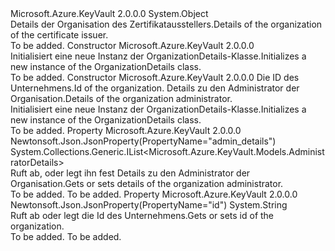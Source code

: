 <Type Name="OrganizationDetails" FullName="Microsoft.Azure.KeyVault.Models.OrganizationDetails">
  <TypeSignature Language="C#" Value="public class OrganizationDetails" />
  <TypeSignature Language="ILAsm" Value=".class public auto ansi beforefieldinit OrganizationDetails extends System.Object" />
  <TypeSignature Language="DocId" Value="T:Microsoft.Azure.KeyVault.Models.OrganizationDetails" />
  <TypeSignature Language="VB.NET" Value="Public Class OrganizationDetails" />
  <TypeSignature Language="F#" Value="type OrganizationDetails = class" />
  <AssemblyInfo>
    <AssemblyName>Microsoft.Azure.KeyVault</AssemblyName>
    <AssemblyVersion>2.0.0.0</AssemblyVersion>
  </AssemblyInfo>
  <Base>
    <BaseTypeName>System.Object</BaseTypeName>
  </Base>
  <Interfaces />
  <Docs>
    <summary>
            <span data-ttu-id="a4102-101">Details der Organisation des Zertifikatausstellers.</span><span class="sxs-lookup"><span data-stu-id="a4102-101">Details of the organization of the certificate issuer.</span></span>
            </summary>
    <remarks>To be added.</remarks>
  </Docs>
  <Members>
    <Member MemberName=".ctor">
      <MemberSignature Language="C#" Value="public OrganizationDetails ();" />
      <MemberSignature Language="ILAsm" Value=".method public hidebysig specialname rtspecialname instance void .ctor() cil managed" />
      <MemberSignature Language="DocId" Value="M:Microsoft.Azure.KeyVault.Models.OrganizationDetails.#ctor" />
      <MemberSignature Language="VB.NET" Value="Public Sub New ()" />
      <MemberType>Constructor</MemberType>
      <AssemblyInfo>
        <AssemblyName>Microsoft.Azure.KeyVault</AssemblyName>
        <AssemblyVersion>2.0.0.0</AssemblyVersion>
      </AssemblyInfo>
      <Parameters />
      <Docs>
        <summary>
            <span data-ttu-id="a4102-102">Initialisiert eine neue Instanz der OrganizationDetails-Klasse.</span><span class="sxs-lookup"><span data-stu-id="a4102-102">Initializes a new instance of the OrganizationDetails class.</span></span>
            </summary>
        <remarks>To be added.</remarks>
      </Docs>
    </Member>
    <Member MemberName=".ctor">
      <MemberSignature Language="C#" Value="public OrganizationDetails (string id = null, System.Collections.Generic.IList&lt;Microsoft.Azure.KeyVault.Models.AdministratorDetails&gt; adminDetails = null);" />
      <MemberSignature Language="ILAsm" Value=".method public hidebysig specialname rtspecialname instance void .ctor(string id, class System.Collections.Generic.IList`1&lt;class Microsoft.Azure.KeyVault.Models.AdministratorDetails&gt; adminDetails) cil managed" />
      <MemberSignature Language="DocId" Value="M:Microsoft.Azure.KeyVault.Models.OrganizationDetails.#ctor(System.String,System.Collections.Generic.IList{Microsoft.Azure.KeyVault.Models.AdministratorDetails})" />
      <MemberSignature Language="VB.NET" Value="Public Sub New (Optional id As String = null, Optional adminDetails As IList(Of AdministratorDetails) = null)" />
      <MemberSignature Language="F#" Value="new Microsoft.Azure.KeyVault.Models.OrganizationDetails : string * System.Collections.Generic.IList&lt;Microsoft.Azure.KeyVault.Models.AdministratorDetails&gt; -&gt; Microsoft.Azure.KeyVault.Models.OrganizationDetails" Usage="new Microsoft.Azure.KeyVault.Models.OrganizationDetails (id, adminDetails)" />
      <MemberType>Constructor</MemberType>
      <AssemblyInfo>
        <AssemblyName>Microsoft.Azure.KeyVault</AssemblyName>
        <AssemblyVersion>2.0.0.0</AssemblyVersion>
      </AssemblyInfo>
      <Parameters>
        <Parameter Name="id" Type="System.String" />
        <Parameter Name="adminDetails" Type="System.Collections.Generic.IList&lt;Microsoft.Azure.KeyVault.Models.AdministratorDetails&gt;" />
      </Parameters>
      <Docs>
        <param name="id"><span data-ttu-id="a4102-103">Die ID des Unternehmens.</span><span class="sxs-lookup"><span data-stu-id="a4102-103">Id of the organization.</span></span></param>
        <param name="adminDetails"><span data-ttu-id="a4102-104">Details zu den Administrator der Organisation.</span><span class="sxs-lookup"><span data-stu-id="a4102-104">Details of the organization administrator.</span></span></param>
        <summary>
            <span data-ttu-id="a4102-105">Initialisiert eine neue Instanz der OrganizationDetails-Klasse.</span><span class="sxs-lookup"><span data-stu-id="a4102-105">Initializes a new instance of the OrganizationDetails class.</span></span>
            </summary>
        <remarks>To be added.</remarks>
      </Docs>
    </Member>
    <Member MemberName="AdminDetails">
      <MemberSignature Language="C#" Value="public System.Collections.Generic.IList&lt;Microsoft.Azure.KeyVault.Models.AdministratorDetails&gt; AdminDetails { get; set; }" />
      <MemberSignature Language="ILAsm" Value=".property instance class System.Collections.Generic.IList`1&lt;class Microsoft.Azure.KeyVault.Models.AdministratorDetails&gt; AdminDetails" />
      <MemberSignature Language="DocId" Value="P:Microsoft.Azure.KeyVault.Models.OrganizationDetails.AdminDetails" />
      <MemberSignature Language="VB.NET" Value="Public Property AdminDetails As IList(Of AdministratorDetails)" />
      <MemberSignature Language="F#" Value="member this.AdminDetails : System.Collections.Generic.IList&lt;Microsoft.Azure.KeyVault.Models.AdministratorDetails&gt; with get, set" Usage="Microsoft.Azure.KeyVault.Models.OrganizationDetails.AdminDetails" />
      <MemberType>Property</MemberType>
      <AssemblyInfo>
        <AssemblyName>Microsoft.Azure.KeyVault</AssemblyName>
        <AssemblyVersion>2.0.0.0</AssemblyVersion>
      </AssemblyInfo>
      <Attributes>
        <Attribute>
          <AttributeName>Newtonsoft.Json.JsonProperty(PropertyName="admin_details")</AttributeName>
        </Attribute>
      </Attributes>
      <ReturnValue>
        <ReturnType>System.Collections.Generic.IList&lt;Microsoft.Azure.KeyVault.Models.AdministratorDetails&gt;</ReturnType>
      </ReturnValue>
      <Docs>
        <summary>
            <span data-ttu-id="a4102-106">Ruft ab, oder legt ihn fest Details zu den Administrator der Organisation.</span><span class="sxs-lookup"><span data-stu-id="a4102-106">Gets or sets details of the organization administrator.</span></span>
            </summary>
        <value>To be added.</value>
        <remarks>To be added.</remarks>
      </Docs>
    </Member>
    <Member MemberName="Id">
      <MemberSignature Language="C#" Value="public string Id { get; set; }" />
      <MemberSignature Language="ILAsm" Value=".property instance string Id" />
      <MemberSignature Language="DocId" Value="P:Microsoft.Azure.KeyVault.Models.OrganizationDetails.Id" />
      <MemberSignature Language="VB.NET" Value="Public Property Id As String" />
      <MemberSignature Language="F#" Value="member this.Id : string with get, set" Usage="Microsoft.Azure.KeyVault.Models.OrganizationDetails.Id" />
      <MemberType>Property</MemberType>
      <AssemblyInfo>
        <AssemblyName>Microsoft.Azure.KeyVault</AssemblyName>
        <AssemblyVersion>2.0.0.0</AssemblyVersion>
      </AssemblyInfo>
      <Attributes>
        <Attribute>
          <AttributeName>Newtonsoft.Json.JsonProperty(PropertyName="id")</AttributeName>
        </Attribute>
      </Attributes>
      <ReturnValue>
        <ReturnType>System.String</ReturnType>
      </ReturnValue>
      <Docs>
        <summary>
            <span data-ttu-id="a4102-107">Ruft ab oder legt die Id des Unternehmens.</span><span class="sxs-lookup"><span data-stu-id="a4102-107">Gets or sets id of the organization.</span></span>
            </summary>
        <value>To be added.</value>
        <remarks>To be added.</remarks>
      </Docs>
    </Member>
  </Members>
</Type>